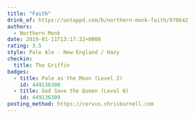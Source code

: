 ```yaml
---
title: "Faith"
drink_of: https://untappd.com/b/northern-monk-faith/970642
authors:
  - Northern Monk
date: 2019-01-11T13:17:22+0000
rating: 3.5
style: Pale Ale - New England / Hazy
checkin:
  title: The Griffin
badges:
  - title: Pale as the Moon (Level 2)
    id: 449136308
  - title: God Save the Queen (Level 6)
    id: 449136309
posting_method: https://corvus.chrisburnell.com
---
```

